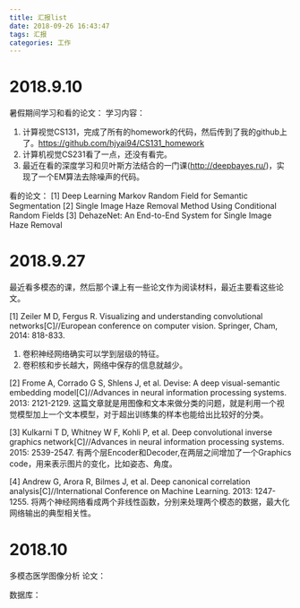 ```yaml
---
title: 汇报list
date: 2018-09-26 16:43:47
tags: 汇报
categories: 工作
---
```

# 2018.9.10
暑假期间学习和看的论文：
学习内容：
1. 计算视觉CS131，完成了所有的homework的代码，然后传到了我的github上了。https://github.com/hjyai94/CS131_homework
2. 计算机视觉CS231看了一点，还没有看完。
3. 最近在看的深度学习和贝叶斯方法结合的一门课(http://deepbayes.ru/)，实现了一个EM算法去除噪声的代码。

看的论文：
[1] Deep Learning Markov Random Field for Semantic Segmentation
[2] Single Image Haze Removal Method Using Conditional Random Fields
[3] DehazeNet: An End-to-End System for Single Image Haze Removal

# 2018.9.27
最近看多模态的课，然后那个课上有一些论文作为阅读材料，最近主要看这些论文。

[1] Zeiler M D, Fergus R. Visualizing and understanding convolutional networks[C]//European conference on computer vision. Springer, Cham, 2014: 818-833.
1. 卷积神经网络确实可以学到层级的特征。
2. 卷积核和步长越大，网络中保存的信息就越少。

[2] Frome A, Corrado G S, Shlens J, et al. Devise: A deep visual-semantic embedding model[C]//Advances in neural information processing systems. 2013: 2121-2129.
这篇文章就是用图像和文本来做分类的问题，就是利用一个视觉模型加上一个文本模型，对于超出训练集的样本也能给出比较好的分类。

[3] Kulkarni T D, Whitney W F, Kohli P, et al. Deep convolutional inverse graphics network[C]//Advances in neural information processing systems. 2015: 2539-2547.
有两个层Encoder和Decoder,在两层之间增加了一个Graphics code，用来表示图片的变化，比如姿态、角度。

[4] Andrew G, Arora R, Bilmes J, et al. Deep canonical correlation analysis[C]//International Conference on Machine Learning. 2013: 1247-1255.
将两个神经网络看成两个非线性函数，分别来处理两个模态的数据，最大化网络输出的典型相关性。

# 2018.10
多模态医学图像分析
论文：



数据库：
